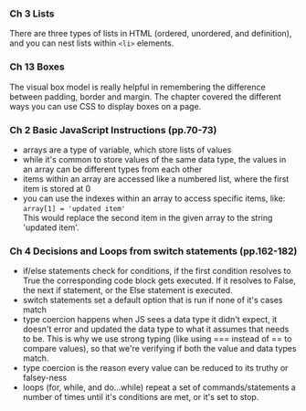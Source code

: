 ### Ch 3 Lists
There are three types of lists in HTML (ordered, unordered, and definition), and you can nest lists within `<li>` elements.
### Ch 13 Boxes
The visual box model is really helpful in remembering the difference between padding, border and margin. The chapter covered the different ways you can use CSS to display boxes on a page.

### Ch 2 Basic JavaScript Instructions (pp.70-73)
- arrays are a type of variable, which store lists of values
- while it's common to store values of the same data type, the values in an array can be different types from each other
- items within an array are accessed like a numbered list, where the first item is stored at 0
- you can use the indexes within an array to access specific items, like:
`array[1] = 'updated item'` <br>
 This would replace the second item in the given array to the string 'updated item'.

### Ch 4 Decisions and Loops from switch statements (pp.162-182)
- if/else statements check for conditions, if the first condition resolves to True the corresponding code block gets executed. If it resolves to False, the next if statement, or the Else statement is executed.
- switch statements set a default option that is run if none of it's cases match
- type coercion happens when JS sees a data type it didn't expect, it doesn't error and updated the data type to what it assumes that needs to be. This is why we use strong typing (like using === instead of == to compare values), so that we're verifying if both the value and data types match.
- type coercion is the reason every value can be reduced to its truthy or falsey-ness
- loops (for, while, and do...while) repeat a set of commands/statements a number of times until it's conditions are met, or it's set to stop.

